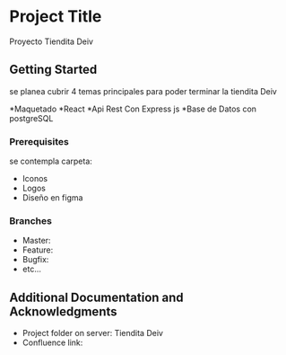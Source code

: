 # Project Title
Proyecto Tiendita Deiv


## Getting Started

se planea cubrir 4 temas principales para poder terminar la tiendita Deiv

*Maquetado
*React
*Api Rest Con Express js
*Base de Datos con postgreSQL

### Prerequisites

se contempla carpeta:

* Iconos
* Logos
* Diseño en figma


### Branches

* Master:
* Feature:
* Bugfix:
* etc...

## Additional Documentation and Acknowledgments

* Project folder on server: Tiendita Deiv
* Confluence link:

